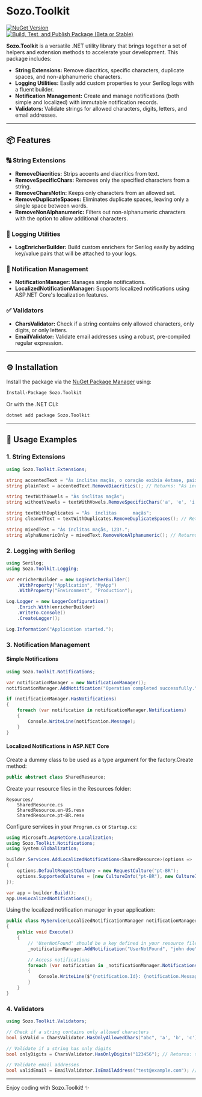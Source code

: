# Sozo.Toolkit

[![NuGet Version](https://img.shields.io/nuget/v/Sozo.Toolkit.svg)](https://www.nuget.org/packages/Sozo.Toolkit)  
[![Build, Test, and Publish Package (Beta or Stable)](https://github.com/sozohub/sozo-toolkit/actions/workflows/main.yml/badge.svg)](https://github.com/sozohub/sozo-toolkit/actions/workflows/main.yml)

**Sozo.Toolkit** is a versatile .NET utility library that brings together a set of helpers and extension methods to accelerate your development. This package includes:

- **String Extensions:** Remove diacritics, specific characters, duplicate spaces, and non-alphanumeric characters.
- **Logging Utilities:** Easily add custom properties to your Serilog logs with a fluent builder.
- **Notification Management:** Create and manage notifications (both simple and localized) with immutable notification records.
- **Validators:** Validate strings for allowed characters, digits, letters, and email addresses.

---

## 📦 Features

### 🔠 String Extensions

- **RemoveDiacritics:** Strips accents and diacritics from text.
- **RemoveSpecificChars:** Removes only the specified characters from a string.
- **RemoveCharsNotIn:** Keeps only characters from an allowed set.
- **RemoveDuplicateSpaces:** Eliminates duplicate spaces, leaving only a single space between words.
- **RemoveNonAlphanumeric:** Filters out non-alphanumeric characters with the option to allow additional characters.

### 🔧 Logging Utilities

- **LogEnricherBuilder:** Build custom enrichers for Serilog easily by adding key/value pairs that will be attached to your logs.

### 🔔 Notification Management

- **NotificationManager:** Manages simple notifications.
- **LocalizedNotificationManager:** Supports localized notifications using ASP.NET Core's localization features.

### ✅ Validators

- **CharsValidator:** Check if a string contains only allowed characters, only digits, or only letters.
- **EmailValidator:** Validate email addresses using a robust, pre-compiled regular expression.

---

## ⚙️ Installation

Install the package via the [NuGet Package Manager](https://www.nuget.org/) using:

```bash
Install-Package Sozo.Toolkit
```

Or with the .NET CLI:

```bash
dotnet add package Sozo.Toolkit
```

---

## 🚀 Usage Examples

### 1. String Extensions

```csharp
using Sozo.Toolkit.Extensions;

string accentedText = "Às ínclitas maçãs, o coração exibia êxtase, paixão e júbilo; já a fênix, à luz do pôr-do-sol, encantava o céu.";
string plainText = accentedText.RemoveDiacritics(); // Returns: "As inclitas macas, o coracao exibia extase, paixao e jubilo; ja a fenix, a luz do por-do-sol, encantava o ceu."

string textWithVowels = "Às ínclitas maçãs";
string withoutVowels = textWithVowels.RemoveSpecificChars('a', 'e', 'i', 'o', 'u'); // Returns: "Às ínclts mçãs"

string textWithDuplicates = "Às  ínclitas      maçãs";
string cleanedText = textWithDuplicates.RemoveDuplicateSpaces(); // Returns: "Às ínclitas maçãs"

string mixedText = "Às ínclitas maçãs, 123!.";
string alphaNumericOnly = mixedText.RemoveNonAlphanumeric(); // Returns: "Àsínclitasmaçãs123"
```

### 2. Logging with Serilog

```csharp
using Serilog;
using Sozo.Toolkit.Logging;

var enricherBuilder = new LogEnricherBuilder()
    .WithProperty("Application", "MyApp")
    .WithProperty("Environment", "Production");

Log.Logger = new LoggerConfiguration()
    .Enrich.With(enricherBuilder)
    .WriteTo.Console()
    .CreateLogger();

Log.Information("Application started.");
```

### 3. Notification Management

#### Simple Notifications

```csharp
using Sozo.Toolkit.Notifications;

var notificationManager = new NotificationManager();
notificationManager.AddNotification("Operation completed successfully.");

if (notificationManager.HasNotifications)
{
    foreach (var notification in notificationManager.Notifications)
    {
        Console.WriteLine(notification.Message);
    }
}
```

#### Localized Notifications in ASP.NET Core

Create a dummy class to be used as a type argument for the factory.Create method:

```csharp
public abstract class SharedResource;
```

Create your resource files in the Resources folder:

```
Resources/
    SharedResource.cs
    SharedResource.en-US.resx
    SharedResource.pt-BR.resx
```

Configure services in your `Program.cs` or `Startup.cs`:

```csharp
using Microsoft.AspNetCore.Localization;
using Sozo.Toolkit.Notifications;
using System.Globalization;

builder.Services.AddLocalizedNotifications<SharedResource>(options =>
{
    options.DefaultRequestCulture = new RequestCulture("pt-BR");
    options.SupportedCultures = [new CultureInfo("pt-BR"), new CultureInfo("en-US")];
});

var app = builder.Build();
app.UseLocalizedNotifications();

```

Using the localized notification manager in your application:

```csharp
public class MyService(LocalizedNotificationManager notificationManager)
{
    public void Execute()
    {
        // 'UserNotFound' should be a key defined in your resource files.
        _notificationManager.AddNotification("UserNotFound", "john doe");

        // Access notifications
        foreach (var notification in _notificationManager.Notifications)
        {
            Console.WriteLine($"{notification.Id}: {notification.Message} at {notification.Timestamp}");
        }
    }
}

```

### 4. Validators

```csharp
using Sozo.Toolkit.Validators;

// Check if a string contains only allowed characters
bool isValid = CharsValidator.HasOnlyAllowedChars("abc", 'a', 'b', 'c'); // Returns: true

// Validate if a string has only digits
bool onlyDigits = CharsValidator.HasOnlyDigits("123456"); // Returns: true

// Validate email addresses
bool validEmail = EmailValidator.IsEmailAddress("test@example.com"); // Returns: true

```

---

Enjoy coding with Sozo.Toolkit! ✨
